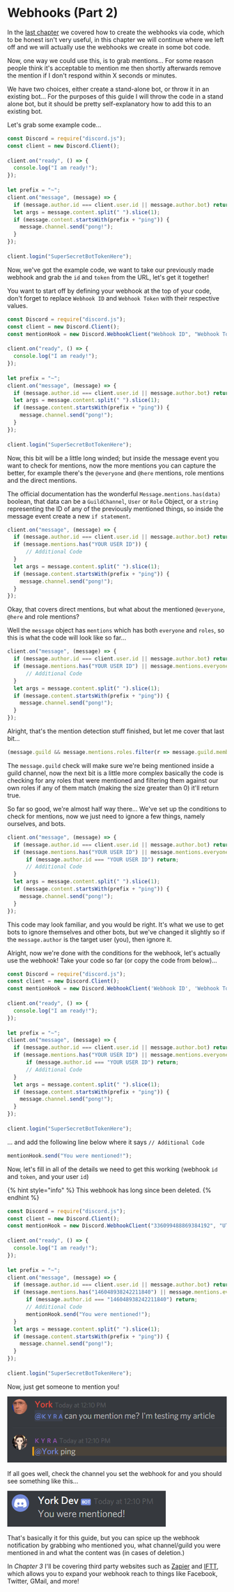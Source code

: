 # Webhooks \(Part 2\)

In the [last chapter](discord-webhooks-part-1.md) we covered how to create the webhooks via code, which to be honest isn't very useful, in this chapter we will continue where we left off and we will actually use the webhooks we create in some bot code.

Now, one way we could use this, is to grab mentions... For some reason people think it's acceptable to mention me then shortly afterwards remove the mention if I don't respond within X seconds or minutes.

We have two choices, either create a stand-alone bot, or throw it in an existing bot... For the purposes of this guide I will throw the code in a stand alone bot, but it should be pretty self-explanatory how to add this to an existing bot.

Let's grab some example code...

```javascript
const Discord = require("discord.js");
const client = new Discord.Client();

client.on("ready", () => {
  console.log("I am ready!");
});

let prefix = "~";
client.on("message", (message) => {
  if (message.author.id === client.user.id || message.author.bot) return;
  let args = message.content.split(" ").slice(1);
  if (message.content.startsWith(prefix + "ping")) {
    message.channel.send("pong!");
  }
});

client.login("SuperSecretBotTokenHere");
```

Now, we've got the example code, we want to take our previously made webhook and grab the `id` and `token` from the URL, let's get it together!

You want to start off by defining your webhook at the top of your code, don't forget to replace `Webhook ID` and `Webhook Token` with their respective values.

```javascript
const Discord = require("discord.js");
const client = new Discord.Client();
const mentionHook = new Discord.WebhookClient("Webhook ID", "Webhook Token");

client.on("ready", () => {
  console.log("I am ready!");
});

let prefix = "~";
client.on("message", (message) => {
  if (message.author.id === client.user.id || message.author.bot) return;
  let args = message.content.split(" ").slice(1);
  if (message.content.startsWith(prefix + "ping")) {
    message.channel.send("pong!");
  }
});

client.login("SuperSecretBotTokenHere");
```

Now, this bit will be a little long winded; but inside the message event you want to check for mentions, now the more mentions you can capture the better, for example there's the `@everyone` and `@here` mentions, role mentions and the direct mentions.

The official documentation has the wonderful `Message.mentions.has(data)` boolean, that data can be a `GuildChannel`, `User` or `Role` Object, or a `string` representing the ID of any of the previously mentioned things, so inside the message event create a new `if statement`.

```javascript
client.on("message", (message) => {
  if (message.author.id === client.user.id || message.author.bot) return;
  if (message.mentions.has("YOUR USER ID")) {
      // Additional Code
  }
  let args = message.content.split(" ").slice(1);
  if (message.content.startsWith(prefix + "ping")) {
    message.channel.send("pong!");
  }
});
```

Okay, that covers direct mentions, but what about the mentioned `@everyone`, `@here` and role mentions?

Well the `message` object has `mentions` which has both `everyone` and `roles`, so this is what the code will look like so far...

```javascript
client.on("message", (message) => {
  if (message.author.id === client.user.id || message.author.bot) return;
  if (message.mentions.has("YOUR USER ID") || message.mentions.everyone || (message.guild && message.mentions.roles.filter(r => message.guild.members.cache.get("YOUR USER ID").roles.cache.has(r.id)).size > 0)) {
      // Additional Code
  }
  let args = message.content.split(" ").slice(1);
  if (message.content.startsWith(prefix + "ping")) {
    message.channel.send("pong!");
  }
});
```

Alright, that's the mention detection stuff finished, but let me cover that last bit...

```javascript
(message.guild && message.mentions.roles.filter(r => message.guild.members.cache.get("YOUR USER ID").roles.cache.has(r.id)).size > 0)
```

The `message.guild` check will make sure we're being mentioned inside a guild channel, now the next bit is a little more complex basically the code is checking for any roles that were mentioned and filtering them against our own roles if any of them match \(making the size greater than 0\) it'll return true.

So far so good, we're almost half way there... We've set up the conditions to check for mentions, now we just need to ignore a few things, namely ourselves, and bots.

```javascript
client.on("message", (message) => {
  if (message.author.id === client.user.id || message.author.bot) return;
  if (message.mentions.has("YOUR USER ID") || message.mentions.everyone || (message.guild && message.mentions.roles.filter(r => message.guild.members.cache.get("YOUR USER ID").roles.cache.has(r.id)).size > 0)) {
      if (message.author.id === "YOUR USER ID") return;
      // Additional Code
  }
  let args = message.content.split(" ").slice(1);
  if (message.content.startsWith(prefix + "ping")) {
    message.channel.send("pong!");
  }
});
```

This code may look familiar, and you would be right. It's what we use to get bots to ignore themselves and other bots, but we've changed it slightly so if the `message.author` is the target user \(you\), then ignore it.

Alright, now we're done with the conditions for the webhook, let's actually use the webhook! Take your code so far \(or copy the code from below\)...

```javascript
const Discord = require("discord.js");
const client = new Discord.Client();
const mentionHook = new Discord.WebhookClient('Webhook ID', 'Webhook Token');

client.on("ready", () => {
  console.log("I am ready!");
});

let prefix = "~";
client.on("message", (message) => {
  if (message.author.id === client.user.id || message.author.bot) return;
  if (message.mentions.has("YOUR USER ID") || message.mentions.everyone || (message.guild && message.mentions.roles.filter(r => message.guild.members.cache.get("YOUR USER ID").roles.cache.has(r.id)).size > 0)) {
      if (message.author.id === "YOUR USER ID") return;
      // Additional Code
  }
  let args = message.content.split(" ").slice(1);
  if (message.content.startsWith(prefix + "ping")) {
    message.channel.send("pong!");
  }
});

client.login("SuperSecretBotTokenHere");
```

... and add the following line below where it says `// Additional Code`

```javascript
mentionHook.send("You were mentioned!");
```

Now, let's fill in all of the details we need to get this working \(webhook `id` and `token`, and your user `id`\)

{% hint style="info" %}
This webhook has long since been deleted.
{% endhint %}

```javascript
const Discord = require("discord.js");
const client = new Discord.Client();
const mentionHook = new Discord.WebhookClient("336099488869384192", "UT_jumpd9cEi3X7Dxls0pv9_dscvTSB5oDAVHEWhMh2Psz8n0ZwAVr7JjSszfu5z7BGH");

client.on("ready", () => {
  console.log("I am ready!");
});

let prefix = "~";
client.on("message", (message) => {
  if (message.author.id === client.user.id || message.author.bot) return;
  if (message.mentions.has("146048938242211840") || message.mentions.everyone || (message.guild && message.mentions.roles.filter(r => message.guild.members.cache.get("146048938242211840").roles.cache.has(r.id)).size > 0)) {
      if (message.author.id === "146048938242211840") return;
      // Additional Code
      mentionHook.send("You were mentioned!");
  }
  let args = message.content.split(" ").slice(1);
  if (message.content.startsWith(prefix + "ping")) {
    message.channel.send("pong!");
  }
});

client.login("SuperSecretBotTokenHere");
```

Now, just get someone to mention you!

![Getting Mentioned](../.gitbook/assets/wh06%20%281%29.png)

If all goes well, check the channel you set the webhook for and you should see something like this...

![You got Mentioned!](../.gitbook/assets/wh07%20%282%29.png)

That's basically it for this guide, but you can spice up the webhook notification by grabbing who mentioned you, what channel/guild you were mentioned in and what the content was \(in cases of deletion.\)

In _Chapter 3_ I'll be covering third party websites such as [Zapier](https://zapier.com/) and [IFTT](https://ifttt.com/), which allows you to expand your webhook reach to things like Facebook, Twitter, GMail, and more!

